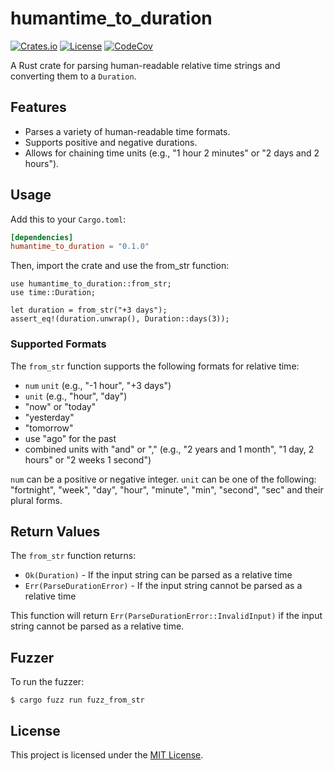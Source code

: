 # humantime_to_duration

[![Crates.io](https://img.shields.io/crates/v/humantime_to_duration.svg)](https://crates.io/crates/humantime_to_duration)
[![License](http://img.shields.io/badge/license-MIT-blue.svg)](https://github.com/uutils/humantime_to_duration/blob/main/LICENSE)
[![CodeCov](https://codecov.io/gh/uutils/humantime_to_duration/branch/main/graph/badge.svg)](https://codecov.io/gh/uutils/humantime_to_duration)

A Rust crate for parsing human-readable relative time strings and converting them to a `Duration`.

## Features

- Parses a variety of human-readable time formats.
- Supports positive and negative durations.
- Allows for chaining time units (e.g., "1 hour 2 minutes" or "2 days and 2 hours").

## Usage

Add this to your `Cargo.toml`:

```toml
[dependencies]
humantime_to_duration = "0.1.0"
```

Then, import the crate and use the from_str function:
```
use humantime_to_duration::from_str;
use time::Duration;

let duration = from_str("+3 days");
assert_eq!(duration.unwrap(), Duration::days(3));
```

### Supported Formats

The `from_str` function supports the following formats for relative time:

- `num` `unit` (e.g., "-1 hour", "+3 days")
- `unit` (e.g., "hour", "day")
- "now" or "today"
- "yesterday"
- "tomorrow"
- use "ago" for the past
- combined units with "and" or "," (e.g., "2 years and 1 month", "1 day, 2 hours" or "2 weeks 1 second")

`num` can be a positive or negative integer.
`unit` can be one of the following: "fortnight", "week", "day", "hour", "minute", "min", "second", "sec" and their plural forms.

## Return Values

The `from_str` function returns:

- `Ok(Duration)` - If the input string can be parsed as a relative time
- `Err(ParseDurationError)` - If the input string cannot be parsed as a relative time

This function will return `Err(ParseDurationError::InvalidInput)` if the input string
cannot be parsed as a relative time.

## Fuzzer

To run the fuzzer:
```
$ cargo fuzz run fuzz_from_str
```

## License

This project is licensed under the [MIT License](LICENSE).
